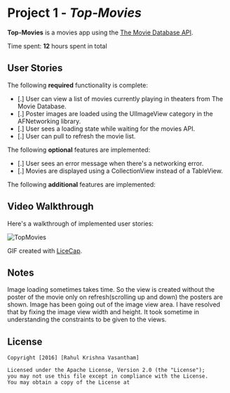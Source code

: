 # Project 1 - *Top-Movies*

**Top-Movies** is a movies app using the [The Movie Database API](http://docs.themoviedb.apiary.io/#).

Time spent: **12** hours spent in total

## User Stories

The following **required** functionality is complete:

- [.] User can view a list of movies currently playing in theaters from The Movie Database.
- [.] Poster images are loaded using the UIImageView category in the AFNetworking library.
- [.] User sees a loading state while waiting for the movies API.
- [.] User can pull to refresh the movie list. 

The following **optional** features are implemented:
- [.] User sees an error message when there's a networking error.
- [.] Movies are displayed using a CollectionView instead of a TableView.

The following **additional** features are implemented:


## Video Walkthrough 

Here's a walkthrough of implemented user stories:

<img src='http://i.imgur.com/GIv4Rm3.gif' title='Video Walkthrough' width='' alt='TopMovies' />

GIF created with [LiceCap](http://www.cockos.com/licecap/).

## Notes

Image loading sometimes takes time. So the view is created without the poster of the movie only on refresh(scrolling up and down) the posters are shown.
Image has been going out of the image view area. I have resolved that by fixing the image view width and height.
It took sometime in understanding the constraints to be given to the views.


## License

    Copyright [2016] [Rahul Krishna Vasantham]

    Licensed under the Apache License, Version 2.0 (the "License");
    you may not use this file except in compliance with the License.
    You may obtain a copy of the License at